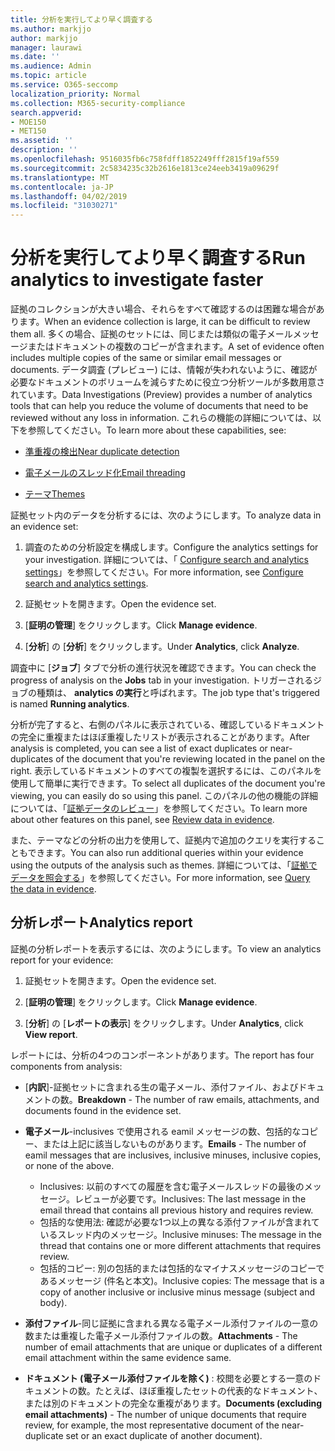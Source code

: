 ```yaml
---
title: 分析を実行してより早く調査する
ms.author: markjjo
author: markjjo
manager: laurawi
ms.date: ''
ms.audience: Admin
ms.topic: article
ms.service: O365-seccomp
localization_priority: Normal
ms.collection: M365-security-compliance
search.appverid:
- MOE150
- MET150
ms.assetid: ''
description: ''
ms.openlocfilehash: 9516035fb6c758fdff1852249fff2815f19af559
ms.sourcegitcommit: 2c5834235c32b2616e1813ce24eeb3419a09629f
ms.translationtype: MT
ms.contentlocale: ja-JP
ms.lasthandoff: 04/02/2019
ms.locfileid: "31030271"
---
```

# <a name="run-analytics-to-investigate-faster"></a><span data-ttu-id="2a1e9-102">分析を実行してより早く調査する</span><span class="sxs-lookup"><span data-stu-id="2a1e9-102">Run analytics to investigate faster</span></span>

<span data-ttu-id="2a1e9-103">証拠のコレクションが大きい場合、それらをすべて確認するのは困難な場合があります。</span><span class="sxs-lookup"><span data-stu-id="2a1e9-103">When an evidence collection is large, it can be difficult to review them all.</span></span> <span data-ttu-id="2a1e9-104">多くの場合、証拠のセットには、同じまたは類似の電子メールメッセージまたはドキュメントの複数のコピーが含まれます。</span><span class="sxs-lookup"><span data-stu-id="2a1e9-104">A set of evidence often includes multiple copies of the same or similar email messages or documents.</span></span> <span data-ttu-id="2a1e9-105">データ調査 (プレビュー) には、情報が失われないように、確認が必要なドキュメントのボリュームを減らすために役立つ分析ツールが多数用意されています。</span><span class="sxs-lookup"><span data-stu-id="2a1e9-105">Data Investigations (Preview) provides a number of analytics tools that can help you reduce the volume of documents that need to be reviewed without any loss in information.</span></span> <span data-ttu-id="2a1e9-106">これらの機能の詳細については、以下を参照してください。</span><span class="sxs-lookup"><span data-stu-id="2a1e9-106">To learn more about these capabilities, see:</span></span>

- [<span data-ttu-id="2a1e9-107">準重複の検出</span><span class="sxs-lookup"><span data-stu-id="2a1e9-107">Near duplicate detection</span></span>](near-duplicates.md)

- [<span data-ttu-id="2a1e9-108">電子メールのスレッド化</span><span class="sxs-lookup"><span data-stu-id="2a1e9-108">Email threading</span></span>](email-threading.md)

- [<span data-ttu-id="2a1e9-109">テーマ</span><span class="sxs-lookup"><span data-stu-id="2a1e9-109">Themes</span></span>](themes.md)

<span data-ttu-id="2a1e9-110">証拠セット内のデータを分析するには、次のようにします。</span><span class="sxs-lookup"><span data-stu-id="2a1e9-110">To analyze data in an evidence set:</span></span>

1. <span data-ttu-id="2a1e9-111">調査のための分析設定を構成します。</span><span class="sxs-lookup"><span data-stu-id="2a1e9-111">Configure the analytics settings for your investigation.</span></span> <span data-ttu-id="2a1e9-112">詳細については、「 [Configure search and analytics settings](configure-search-analytics-settings.md)」を参照してください。</span><span class="sxs-lookup"><span data-stu-id="2a1e9-112">For more information, see [Configure search and analytics settings](configure-search-analytics-settings.md).</span></span>

2. <span data-ttu-id="2a1e9-113">証拠セットを開きます。</span><span class="sxs-lookup"><span data-stu-id="2a1e9-113">Open the evidence set.</span></span>

3. <span data-ttu-id="2a1e9-114">[**証明の管理**] をクリックします。</span><span class="sxs-lookup"><span data-stu-id="2a1e9-114">Click **Manage evidence**.</span></span>

4. <span data-ttu-id="2a1e9-115">[**分析**] の [**分析**] をクリックします。</span><span class="sxs-lookup"><span data-stu-id="2a1e9-115">Under **Analytics**, click **Analyze**.</span></span>

<span data-ttu-id="2a1e9-116">調査中に [**ジョブ**] タブで分析の進行状況を確認できます。</span><span class="sxs-lookup"><span data-stu-id="2a1e9-116">You can check the progress of analysis on the **Jobs** tab in your investigation.</span></span> <span data-ttu-id="2a1e9-117">トリガーされるジョブの種類は、 **analytics の実行**と呼ばれます。</span><span class="sxs-lookup"><span data-stu-id="2a1e9-117">The job type that's triggered is named **Running analytics**.</span></span>

 <span data-ttu-id="2a1e9-118">分析が完了すると、右側のパネルに表示されている、確認しているドキュメントの完全に重複またはほぼ重複したリストが表示されることがあります。</span><span class="sxs-lookup"><span data-stu-id="2a1e9-118">After analysis is completed, you can see a list of exact duplicates or near-duplicates of the document that you're reviewing located in the panel on the right.</span></span> <span data-ttu-id="2a1e9-119">表示しているドキュメントのすべての複製を選択するには、このパネルを使用して簡単に実行できます。</span><span class="sxs-lookup"><span data-stu-id="2a1e9-119">To select all duplicates of the document you're viewing, you can easily do so using this panel.</span></span> <span data-ttu-id="2a1e9-120">このパネルの他の機能の詳細については、「[証拠データのレビュー](review-data-in-evidence.md)」を参照してください。</span><span class="sxs-lookup"><span data-stu-id="2a1e9-120">To learn more about other features on this panel, see [Review data in evidence](review-data-in-evidence.md).</span></span> 

<span data-ttu-id="2a1e9-121">また、テーマなどの分析の出力を使用して、証拠内で追加のクエリを実行することもできます。</span><span class="sxs-lookup"><span data-stu-id="2a1e9-121">You can also run additional queries within your evidence using the outputs of the analysis such as themes.</span></span> <span data-ttu-id="2a1e9-122">詳細については、「[証拠でデータを照会する](evidence-query.md)」を参照してください。</span><span class="sxs-lookup"><span data-stu-id="2a1e9-122">For more information, see [Query the data in evidence](evidence-query.md).</span></span>

## <a name="analytics-report"></a><span data-ttu-id="2a1e9-123">分析レポート</span><span class="sxs-lookup"><span data-stu-id="2a1e9-123">Analytics report</span></span>

<span data-ttu-id="2a1e9-124">証拠の分析レポートを表示するには、次のようにします。</span><span class="sxs-lookup"><span data-stu-id="2a1e9-124">To view an analytics report for your evidence:</span></span>

1. <span data-ttu-id="2a1e9-125">証拠セットを開きます。</span><span class="sxs-lookup"><span data-stu-id="2a1e9-125">Open the evidence set.</span></span>

2. <span data-ttu-id="2a1e9-126">[**証明の管理**] をクリックします。</span><span class="sxs-lookup"><span data-stu-id="2a1e9-126">Click **Manage evidence**.</span></span>

3. <span data-ttu-id="2a1e9-127">[**分析**] の [**レポートの表示**] をクリックします。</span><span class="sxs-lookup"><span data-stu-id="2a1e9-127">Under **Analytics**, click **View report**.</span></span>

<span data-ttu-id="2a1e9-128">レポートには、分析の4つのコンポーネントがあります。</span><span class="sxs-lookup"><span data-stu-id="2a1e9-128">The report has four components from analysis:</span></span>

- <span data-ttu-id="2a1e9-129">[**内訳**]-証拠セットに含まれる生の電子メール、添付ファイル、およびドキュメントの数。</span><span class="sxs-lookup"><span data-stu-id="2a1e9-129">**Breakdown** - The number of raw emails, attachments, and documents found in the evidence set.</span></span>

- <span data-ttu-id="2a1e9-130">**電子メール**-inclusives で使用される eamil メッセージの数、包括的なコピー、または上記に該当しないものがあります。</span><span class="sxs-lookup"><span data-stu-id="2a1e9-130">**Emails** - The number of eamil messages that are inclusives, inclusive minuses, inclusive copies, or none of the above.</span></span>
   - <span data-ttu-id="2a1e9-131">Inclusives: 以前のすべての履歴を含む電子メールスレッドの最後のメッセージ。レビューが必要です。</span><span class="sxs-lookup"><span data-stu-id="2a1e9-131">Inclusives: The last message in the email thread that contains all previous history and requires review.</span></span>
   - <span data-ttu-id="2a1e9-132">包括的な使用法: 確認が必要な1つ以上の異なる添付ファイルが含まれているスレッド内のメッセージ。</span><span class="sxs-lookup"><span data-stu-id="2a1e9-132">Inclusive minuses: The message in the thread that contains one or more different attachments that requires review.</span></span>
   - <span data-ttu-id="2a1e9-133">包括的コピー: 別の包括的または包括的なマイナスメッセージのコピーであるメッセージ (件名と本文)。</span><span class="sxs-lookup"><span data-stu-id="2a1e9-133">Inclusive copies: The message that is a copy of another inclusive or inclusive minus message (subject and body).</span></span>

- <span data-ttu-id="2a1e9-134">**添付ファイル**-同じ証拠に含まれる異なる電子メール添付ファイルの一意の数または重複した電子メール添付ファイルの数。</span><span class="sxs-lookup"><span data-stu-id="2a1e9-134">**Attachments** - The number of email attachments that are unique or duplicates of a different email attachment within the same evidence same.</span></span>

- <span data-ttu-id="2a1e9-135">**ドキュメント (電子メール添付ファイルを除く)** : 校閲を必要とする一意のドキュメントの数。たとえば、ほぼ重複したセットの代表的なドキュメント、または別のドキュメントの完全な重複があります。</span><span class="sxs-lookup"><span data-stu-id="2a1e9-135">**Documents (excluding email attachments)** - The number of unique documents that require review, for example, the most representative document of the near-duplicate set or an exact duplicate of another document).</span></span>